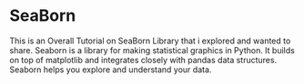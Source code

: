 # SeaBorn
This is an Overall Tutorial on SeaBorn Library that i explored and wanted to share.
Seaborn is a library for making statistical graphics in Python.
It builds on top of matplotlib and integrates closely with pandas data structures. 
Seaborn helps you explore and understand your data. 
